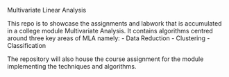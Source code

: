 Multivariate Linear Analysis

This repo is to showcase the assignments and labwork that is accumulated in a college module Multivariate Analysis. 
It contains algorithms centred around three key areas of MLA namely:
      - Data Reduction
      - Clustering
      - Classification
      
The repository will also house the course assignment for the module implementing the techniques and algorithms.


